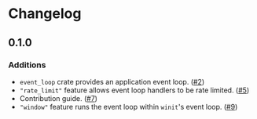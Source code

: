 # Changelog

## 0.1.0

### Additions

* `event_loop` crate provides an application event loop. ([#2])
* `"rate_limit"` feature allows event loop handlers to be rate limited. ([#5])
* Contribution guide. ([#7])
* `"window"` feature runs the event loop within `winit`'s event loop. ([#9])

[#2]: https://github.com/azriel91/nginee/issues/2
[#5]: https://github.com/azriel91/nginee/issues/5
[#7]: https://github.com/azriel91/nginee/issues/7
[#9]: https://github.com/azriel91/nginee/issues/9

